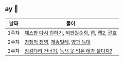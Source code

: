 ## ay 🌼 

| 날짜  | 풀이                                                         |
| ----- | ------------------------------------------------------------ |
| 1주차 | [체스판 다시 칠하기](1주차/체스판다시칠하기.java), [외판원순회](1주차/외판원순회.java), [앱](1주차/앱.java), [앱2](1주차/앱2.java), [괄호](1주차/괄호.java) |
| 2주차 | [경쟁적 전염](2주차/경쟁적전염.java), [개똥벌레](2주차/개똥벌레.java), [양과 늑대](2주차/양과늑대.java) |
| 3주차 | [징검다리 건너기](3주차/징검다리건너기.java), [녹색 옷 입은 애가 젤다지?](3주차/녹색옷입은애가젤다지.java) |